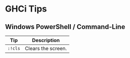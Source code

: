 # GHCi Tips
## Windows PowerShell / Command-Line

Tip | Description
--- | -----------
`:!cls` | Clears the screen.
